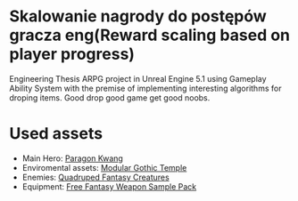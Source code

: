 # Skalowanie nagrody do postępów gracza eng(Reward scaling based on player progress)

Engineering Thesis ARPG project in Unreal Engine 5.1 using Gameplay Ability System with the premise of implementing interesting algorithms for droping items. Good drop good game get good noobs. 


# Used assets
- Main Hero: [Paragon Kwang](https://www.unrealengine.com/marketplace/en-US/product/paragon-kwang)
- Enviromental assets: [Modular Gothic Temple](https://www.unrealengine.com/marketplace/en-US/product/modular-gothic-temple-medieval-winter-snow)
- Enemies: [Quadruped Fantasy Creatures](https://www.unrealengine.com/marketplace/en-US/product/7f7775996f7442b187f6fa510ec9d289)
- Equipment: [Free Fantasy Weapon Sample Pack](https://www.unrealengine.com/marketplace/en-US/product/e4494c76c3b348aba7ef9b263a6dd496)
 
